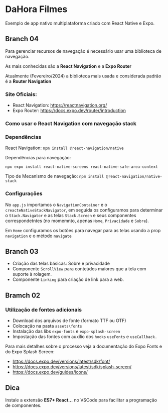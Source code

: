 # DaHora Filmes

Exemplo de app nativo multiplataforma criado com React Native e Expo.

## Branch 04

Para gerenciar recursos de navegação é necessário usar uma biblioteca de navegação.

As mais conhecidas são a **React Navigation** e a **Expo Router**

Atualmente (Fevereiro/2024) a biblioteca mais usada e considerada padrão é a **Router Navigation**

### Site Oficiais:

- React Navigation: https://reactnavigation.org/
- Expo Router: https://docs.expo.dev/router/introduction

### Como usar o React Navigation com navegação stack

### Dependências

React Navigation: `npm install @react-navigation/native`

Dependências para navegação:

`npx expo install react-native-screens react-native-safe-area-context`

Tipo de Mecanismo de navegação: `npm install @react-navigation/native-stack`

### Configurações

No `app.js` importamos o `NavigationContainer` e o `creacteNativeStackNavigator`, em seguida os configuramos para determinar o `Stack.Navigator` e as telas `Stack.Screen` e seus componentes correspondetntes (no momemnto, apenas `Home`, `Privacidade` e `Sobre`).

Em `Home` configuramos os botões para navegar para as telas usando a prop `navigation` e o método `navigate`

## Branch 03

- Criação das telas básicas: Sobre e privacidade
- Componente `ScrollView` para conteúdos maiores que a tela com suporte à rolagem.
- Componente `Linking` para criação de link para a web.

## Bramch 02

### Utilização de fontes adicionais

- Download dos arquivos de fonte (formato TTF ou OTF)
- Colocação na pasta `assets\fonts`
- Instalação das libs `expo-fonts` e `expo-splash-screen`
- Impostação das fontes com auxílio dos `hooks` `useFonts` e `useCallback.`

Para mais detalhes sobre o processo veja a documentação do Expo Fonts e do Expo Splash Screen:

- https://docs.expo.dev/versions/latest/sdk/font/
- https://docs.expo.dev/versions/latest/sdk/splash-screen/
- https://docs.expo.dev/guides/icons/

## Dica

Instale a extensão **ES7+ React...** no VSCode para facilitar a programação de componentes.
